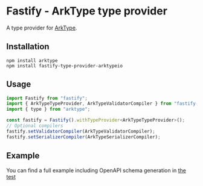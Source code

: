 # Fastify - ArkType type provider

A type provider for [ArkType](https://arktype.io/).

## Installation

```
npm install arktype
npm install fastify-type-provider-arktypeio
```

## Usage

```js
import Fastify from "fastify";
import { ArkTypeTypeProvider, ArkTypeValidatorCompiler } from "fastify-type-provider-arktype";
import { type } from "arktype";

const fastify = Fastify().withTypeProvider<ArkTypeTypeProvider>();
// Optional compilers
fastify.setValidatorCompiler(ArkTypeValidatorCompiler);
fastify.setSerializerCompiler(ArkTypeSerializerCompiler);
```

## Example

You can find a full example including OpenAPI schema generation in [the test](./test/index.ts)

